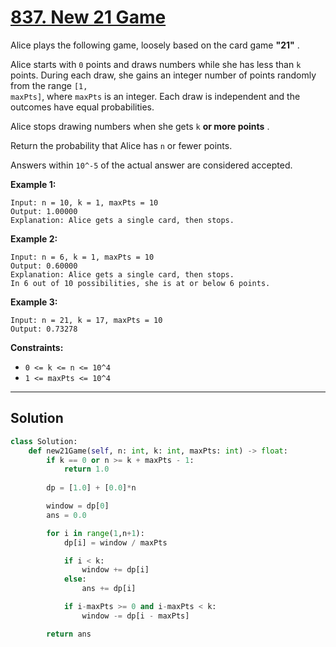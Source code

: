 # [837. New 21 Game](https://leetcode.com/problems/new-21-game/description/?envType=daily-question&envId=2025-08-17)

Alice plays the following game, loosely based on the card game **"21"** .

Alice starts with <code>0</code> points and draws numbers while she has less than <code>k</code> points. During each draw, she gains an integer number of points randomly from the range <code>[1, maxPts]</code>, where <code>maxPts</code> is an integer. Each draw is independent and the outcomes have equal probabilities.

Alice stops drawing numbers when she gets <code>k</code> **or more points** .

Return the probability that Alice has <code>n</code> or fewer points.

Answers within <code>10^-5</code> of the actual answer are considered accepted.

**Example 1:** 

```
Input: n = 10, k = 1, maxPts = 10
Output: 1.00000
Explanation: Alice gets a single card, then stops.
```

**Example 2:** 

```
Input: n = 6, k = 1, maxPts = 10
Output: 0.60000
Explanation: Alice gets a single card, then stops.
In 6 out of 10 possibilities, she is at or below 6 points.
```

**Example 3:** 

```
Input: n = 21, k = 17, maxPts = 10
Output: 0.73278
```

**Constraints:** 

- <code>0 <= k <= n <= 10^4</code>
- <code>1 <= maxPts <= 10^4</code>

--- 

## Solution

```python
class Solution:
    def new21Game(self, n: int, k: int, maxPts: int) -> float:
        if k == 0 or n >= k + maxPts - 1:
            return 1.0
        
        dp = [1.0] + [0.0]*n

        window = dp[0]
        ans = 0.0

        for i in range(1,n+1):
            dp[i] = window / maxPts

            if i < k:
                window += dp[i]
            else:
                ans += dp[i]

            if i-maxPts >= 0 and i-maxPts < k:
                window -= dp[i - maxPts]

        return ans
```
